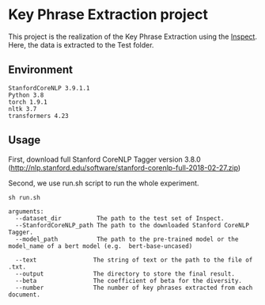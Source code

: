 # Key Phrase Extraction project

This project is the realization of the Key Phrase Extraction using the [Inspect](https://github.com/snkim/AutomaticKeyphraseExtraction/blob/master/Hulth2003.tar.gz).
Here, the data is extracted to the Test folder.

## Environment

```
StanfordCoreNLP 3.9.1.1
Python 3.8
torch 1.9.1
nltk 3.7
transformers 4.23
```

## Usage

First, download full Stanford CoreNLP Tagger version 3.8.0 (http://nlp.stanford.edu/software/stanford-corenlp-full-2018-02-27.zip)


Second, we use run.sh script to run the whole experiment.

```
sh run.sh
```

```
arguments:
  --dataset_dir          The path to the test set of Inspect. 
  --StanfordCoreNLP_path The path to the downloaded Stanford CoreNLP Tagger.
  --model_path           The path to the pre-trained model or the model_name of a bert model (e.g.  bert-base-uncased)
                        
  --text                The string of text or the path to the file of .txt.
  --output              The directory to store the final result.
  --beta                The coefficient of beta for the diversity. 
  --number              The number of key phrases extracted from each document.
```



